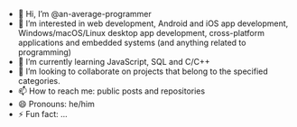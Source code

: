 - 👋 Hi, I’m @an-average-programmer
- 👀 I’m interested in web development, Android and iOS app development, Windows/macOS/Linux desktop app development, cross-platform applications and embedded systems (and anything related to programming)
- 🌱 I’m currently learning JavaScript, SQL and C/C++
- 💞️ I’m looking to collaborate on projects that belong to the specified categories.
- 📫 How to reach me: public posts and repositories
- 😄 Pronouns: he/him
- ⚡ Fun fact: ...

<!---
an-average-programmer/an-average-programmer is a ✨ special ✨ repository because its `README.md` (this file) appears on your GitHub profile.
You can click the Preview link to take a look at your changes.
--->

